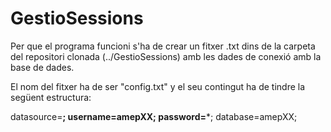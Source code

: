 # GestioSessions

Per que el programa funcioni s'ha de crear un fitxer .txt dins de la carpeta del repositori clonada (../GestioSessions) amb les dades de conexió amb la base de dades.

El nom del fitxer ha de ser "config.txt" y el seu contingut ha de tindre la següent estructura:

datasource=************;
username=amepXX;
password=*************;
database=amepXX;
